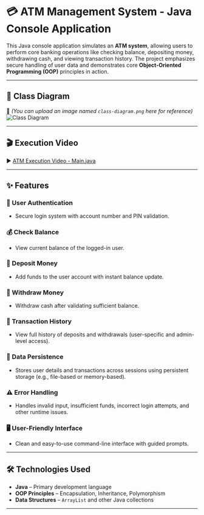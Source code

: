 # 💳 ATM Management System - Java Console Application

This Java console application simulates an **ATM system**, allowing users to perform core banking operations like checking balance, depositing money, withdrawing cash, and viewing transaction history. The project emphasizes secure handling of user data and demonstrates core **Object-Oriented Programming (OOP)** principles in action.

---

## 🧩 Class Diagram
📌 *(You can upload an image named `class-diagram.png` here for reference)*  
![Class Diagram](Screenshot%202025-02-03%20224816.png)

---

## 🎬 Execution Video
▶️ [ATM Execution Video - Main.java](BUBALATM.Main.java.2025-02-04.20-09-13.1.1.mp4)

---

## ✨ Features

### 🔐 User Authentication
- Secure login system with account number and PIN validation.

### 💰 Check Balance
- View current balance of the logged-in user.

### 🏦 Deposit Money
- Add funds to the user account with instant balance update.

### 💸 Withdraw Money
- Withdraw cash after validating sufficient balance.

### 📜 Transaction History
- View full history of deposits and withdrawals (user-specific and admin-level access).

### 💾 Data Persistence
- Stores user details and transactions across sessions using persistent storage (e.g., file-based or memory-based).

### ⚠️ Error Handling
- Handles invalid input, insufficient funds, incorrect login attempts, and other runtime issues.

### 🖥️ User-Friendly Interface
- Clean and easy-to-use command-line interface with guided prompts.

---

## 🛠️ Technologies Used

- **Java** – Primary development language
- **OOP Principles** – Encapsulation, Inheritance, Polymorphism
- **Data Structures** – `ArrayList` and other Java collections

---


